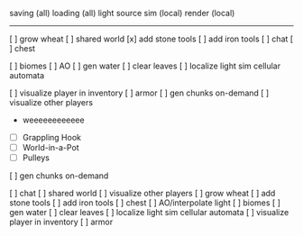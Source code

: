 
saving (all)
loading (all)
light source sim (local)
render (local)

-----------------
[ ] grow wheat
[ ] shared world
[x] add stone tools
[ ] add iron tools
[ ] chat
[ ] chest

[ ] biomes
[ ] AO
[ ] gen water
[ ] clear leaves
[ ] localize light sim cellular automata

[ ] visualize player in inventory
[ ] armor
[ ] gen chunks on-demand
[ ] visualize other players

 *  weeeeeeeeeeee
 *  [ ] Grappling Hook
 *  [ ] World-in-a-Pot
 *  [ ] Pulleys

[ ] gen chunks on-demand

[ ] chat
[ ] shared world
[ ] visualize other players
[ ] grow wheat
[ ] add stone tools
[ ] add iron tools
[ ] chest
[ ] AO/interpolate light
[ ] biomes
[ ] gen water
[ ] clear leaves
[ ] localize light sim cellular automata
[ ] visualize player in inventory
[ ] armor
